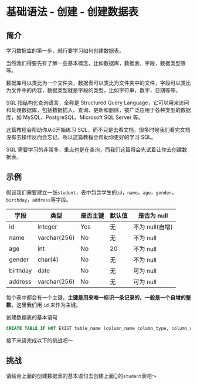 # 基础语法 - 创建 - 创建数据表

## 简介

学习数据库的第一步，就行要学习如何创建数据表。

当然我们得要先有了解一些基本概念，比如数据库，数据表，字段，数据类型等等。

数据库可以类比为一个文件夹，数据表可以类比为文件夹中的文件，字段可以类比为文件中的内容，数据类型就是字段的类型，比如字符串，数字，日期等等。

SQL 指结构化查询语言，全称是 Structured Query Language，它可以用来访问和处理数据库，包括数据插入、查询、更新和删除，被广泛应用于各种类型的数据库，如 MySQL、PostgreSQL、Microsoft SQL Server 等。

这篇教程会帮助你从0开始练习 SQL，而不只是去看文档，很多时候我们看完文档没有去操作反而会忘记，所以这篇教程会帮助你更好的学习 SQL。

SQL 需要学习的非常多，重点也是在查询，而我们这篇将会先试着让你去创建数据表。

## 示例

假设我们需要建立一张`student`，表中包含学生的`id`，`name`，`age`，`gender`，`birthday`，`address`等字段。

| 字段     | 类型         | 是否主键 | 默认值 | 是否为 null     |
| -------- | ------------ | -------- | ------ | --------------- |
| id       | integer      | Yes      | 无     | 不为 null(自增) |
| name     | varchar(256) | No       | 无     | 不为 null       |
| age      | int          | No       | 20     | 不为 null       |
| gender   | char(4)      | No       | 无     | 不为 null       |
| birthday | date         | No       | 无     | 可为 null       |
| address  | varchar(256) | No       | 无     | 可为 null       |

每个表中都会有一个主键，**主键是用来唯一标识一条记录的，一般是一个自增的整数**，这里我们用 `id` 来作为主键。

创建数据表的基本语句

```sql
CREATE TABLE IF NOT EXIST table_name (column_name column_type, column_name1 column_type1, ...);
```

接下来请完成以下的挑战吧～

## 挑战

请结合上面的创建数据表的基本语句去创建上面👆的`student`表吧～
